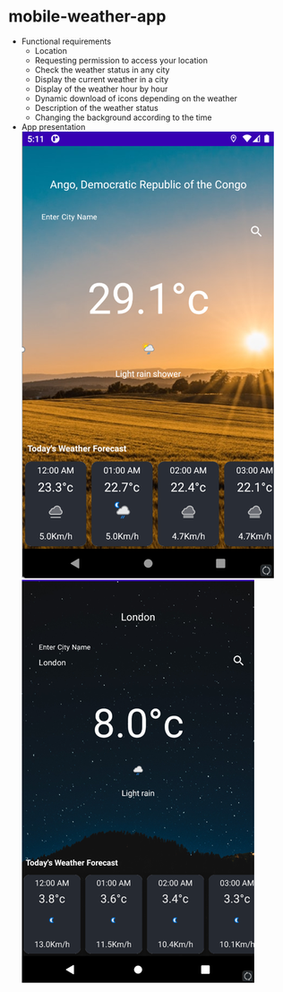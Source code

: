 # mobile-weather-app

* Functional requirements
  * Location
  * Requesting permission to access your location
  * Check the weather status in any city
  * Display the current weather in a city
  * Display of the weather hour by hour
  * Dynamic download of icons depending on the weather
  * Description of the weather status
  * Changing the background according to the time
* App presentation
![img.png](images/img.png)
![img_1.png](images/img_1.png)